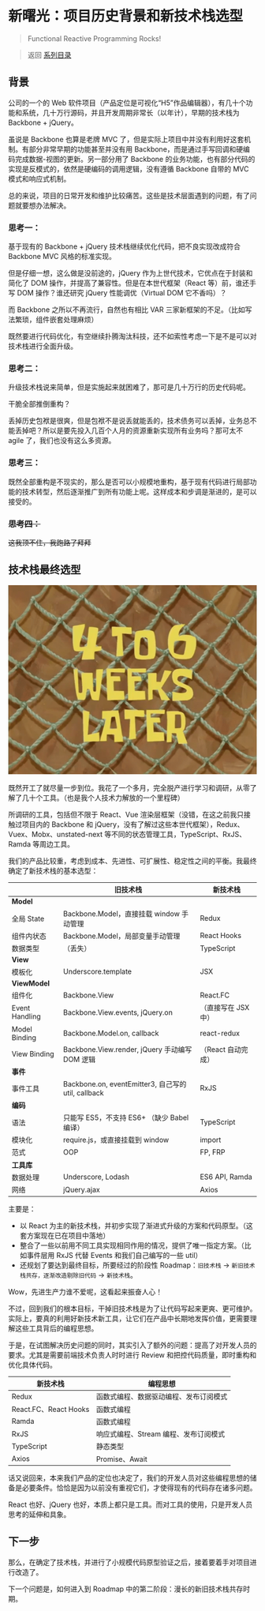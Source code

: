 # 新曙光：项目历史背景和新技术栈选型

> Functional Reactive Programming Rocks!

> 返回 [系列目录](../readme.md)

## 背景

公司的一个的 Web 软件项目（产品定位是可视化“H5”作品编辑器），有几十个功能和系统，几十万行源码，并且开发周期非常长（以年计），早期的技术栈为 Backbone + jQuery。

虽说是 Backbone 也算是老牌 MVC 了，但是实际上项目中并没有利用好这套机制。有部分非常早期的功能甚至并没有用 Backbone，而是通过手写回调和硬编码完成数据-视图的更新。另一部分用了 Backbone 的业务功能，也有部分代码的实现是反模式的，依然是硬编码的调用逻辑，没有遵循 Backbone 自带的 MVC 模式和响应式机制。

总的来说，项目的日常开发和维护比较痛苦。这些是技术层面遇到的问题，有了问题就要想办法解决。

### 思考一：

基于现有的 Backbone + jQuery 技术栈继续优化代码，把不良实现改成符合 Backbone MVC 风格的标准实现。

但是仔细一想，这么做是没前途的，jQuery 作为上世代技术，它优点在于封装和简化了 DOM 操作，并提高了兼容性。但是在本世代框架（React 等）前，谁还手写 DOM 操作？谁还研究 jQuery 性能调优（Virtual DOM 它不香吗）？

而 Backbone 之所以不再流行，自然也有相比 VAR 三家新框架的不足。（比如写法繁琐，组件嵌套处理麻烦）

既然要进行代码优化，有空继续扑腾淘汰科技，还不如索性考虑一下是不是可以对技术栈进行全面升级。

### 思考二：

升级技术栈说来简单，但是实施起来就困难了，那可是几十万行的历史代码呢。

干脆全部推倒重构？

丢掉历史包袱是很爽，但是包袱不是说丢就能丢的，技术债务可以丢掉，业务总不能丢掉吧？所以是要先投入几百个人月的资源重新实现所有业务吗？那可太不 agile 了，我们也没有这么多资源。

### 思考三：

既然全部重构是不现实的，那么是否可以小规模地重构，基于现有代码进行局部功能的技术转型，然后逐渐推广到所有功能上呢。这样成本和步调是渐进的，是可以接受的。

### ~~思考四：~~

~~这我顶不住，我跑路了拜拜~~

## 技术栈最终选型

![4 to 6 weeks later](./img/4-to-6-weeks-later-fs8.png)

既然开工了就尽量一步到位。我花了一个多月，完全脱产进行学习和调研，从零了解了几十个工具。（也是我个人技术力解放的一个里程碑）

所调研的工具，包括但不限于 React、Vue 渲染层框架（没错，在这之前我只接触过项目内的 Backbone 和 jQuery，没有了解过这些本世代框架），Redux、Vuex、Mobx、unstated-next 等不同的状态管理工具，TypeScript、RxJS、Ramda 等周边工具。

我们的产品比较重，考虑到成本、先进性、可扩展性、稳定性之间的平衡。我最终确定了新技术栈的基本选型：

|                | 旧技术栈                                            | 新技术栈            |
| -------------- | --------------------------------------------------- | ------------------- |
| **Model**      |                                                     |                     |
| 全局 State     | Backbone.Model，直接挂载 window 手动管理            | Redux               |
| 组件内状态     | Backbone.Model，局部变量手动管理                    | React Hooks         |
| 数据类型       | （丢失）                                            | TypeScript          |
| **View**       |                                                     |                     |
| 模板化         | Underscore.template                                 | JSX                 |
| **ViewModel**  |                                                     |                     |
| 组件化         | Backbone.View                                       | React.FC            |
| Event Handling | Backbone.View.events, jQuery.on                     | （直接写在 JSX 中） |
| Model Binding  | Backbone.Model.on, callback                         | react-redux         |
| View Binding   | Backbone.View.render, jQuery 手动编写 DOM 逻辑      | （React 自动完成）  |
| **事件**       |                                                     |                     |
| 事件工具       | Backbone.on, eventEmitter3, 自己写的 util, callback | RxJS                |
| **编码**       |                                                     |                     |
| 语法           | 只能写 ES5，不支持 ES6+ （缺少 Babel 编译）         | TypeScript          |
| 模块化         | require.js，或直接挂载到 window                     | import              |
| 范式           | OOP                                                 | FP, FRP             |
| **工具库**     |                                                     |                     |
| 数据处理       | Underscore, Lodash                                  | ES6 API, Ramda      |
| 网络           | jQuery.ajax                                         | Axios               |

主要是：

- 以 React 为主的新技术栈，并初步实现了渐进式升级的方案和代码原型。（这套方案现在已在项目中落地）
- 整合了一些以前用不同工具实现相同作用的情况，提供了唯一指定方案。（比如事件层用 RxJS 代替 Events 和我们自己编写的一些 util）
- 还规划了要达到最终目标，所要经过的阶段性 Roadmap：`旧技术栈` -> `新旧技术栈共存，逐渐改造剔除旧代码` -> `新技术栈`。

Wow，先进生产力谁不爱呢，这看起来振奋人心！

不过，回到我们的根本目标，干掉旧技术栈是为了让代码写起来更爽、更可维护。实际上，要真的利用好新技术新工具，让它们在产品中长期地发挥价值，更需要理解这些工具背后的编程思想。

于是，在试图解决历史问题的同时，其实引入了额外的问题：提高了对开发人员的要求。尤其是需要前端技术负责人时时进行 Review 和把控代码质量，即时重构和优化具体代码。

| 新技术栈              | 编程思想                               |
| --------------------- | -------------------------------------- |
| Redux                 | 函数式编程、数据驱动编程、发布订阅模式 |
| React.FC、React Hooks | 函数式编程                             |
| Ramda                 | 函数式编程                             |
| RxJS                  | 响应式编程、Stream 编程、发布订阅模式  |
| TypeScript            | 静态类型                               |
| Axios                 | Promise、Await                         |

话又说回来，本来我们产品的定位也决定了，我们的开发人员对这些编程思想的储备是必要条件。恰恰是因为以前没有重视它们，才使得现有的代码存在诸多问题。

React 也好、jQuery 也好，本质上都只是工具。而对工具的使用，只是开发人员思考的延伸和具象。

## 下一步

那么，在确定了技术栈，并进行了小规模代码原型验证之后，接着要着手对项目进行改造了。

下一个问题是，如何进入到 Roadmap 中的第二阶段：漫长的新旧技术栈共存时期。
